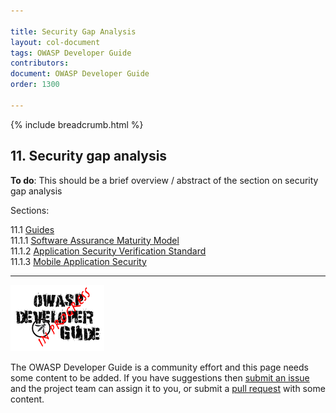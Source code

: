 ```yaml
---

title: Security Gap Analysis
layout: col-document
tags: OWASP Developer Guide
contributors:
document: OWASP Developer Guide
order: 1300

---
```


{% include breadcrumb.html %}

## 11. Security gap analysis

**To do**: This should be a brief overview / abstract of the section on security gap analysis

Sections:

11.1 [Guides](01-guides/toc.md)  
11.1.1 [Software Assurance Maturity Model](01-guides/01-samm.md)  
11.1.2 [Application Security Verification Standard](01-guides/02-asvs.md)  
11.1.3 [Mobile Application Security](01-guides/03-mas.md)  

----

![Developer Guide](../assets/images/dg_wip.png "OWASP Developer Guide")

The OWASP Developer Guide is a community effort and this page needs some content to be added.
If you have suggestions then [submit an issue][issue1300] and the project team can assign it to you,
or submit a [pull request][pr] with some content.

[issue1300]: https://github.com/OWASP/www-project-developer-guide/issues/new?labels=enhancement&template=request.md&title=Update:%2013-security-gap-analysis/00-toc
[pr]: https://github.com/OWASP/www-project-developer-guide/pulls
